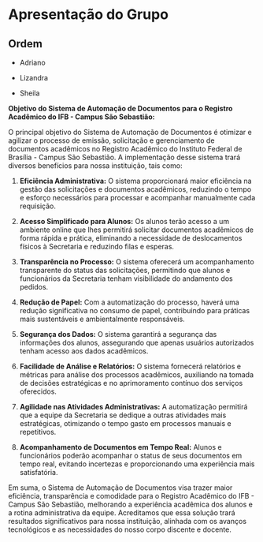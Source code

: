 # Apresentação do Grupo

## Ordem

* Adriano

* Lizandra

* Sheila 

**Objetivo do Sistema de Automação de Documentos para o Registro Acadêmico do IFB - Campus São Sebastião:**

O principal objetivo do Sistema de Automação de Documentos é otimizar e agilizar o processo de emissão, solicitação e gerenciamento de documentos acadêmicos no Registro Acadêmico do Instituto Federal de Brasília - Campus São Sebastião. A implementação desse sistema trará diversos benefícios para nossa instituição, tais como:

1. **Eficiência Administrativa:** O sistema proporcionará maior eficiência na gestão das solicitações e documentos acadêmicos, reduzindo o tempo e esforço necessários para processar e acompanhar manualmente cada requisição.

2. **Acesso Simplificado para Alunos:** Os alunos terão acesso a um ambiente online que lhes permitirá solicitar documentos acadêmicos de forma rápida e prática, eliminando a necessidade de deslocamentos físicos à Secretaria e reduzindo filas e esperas.

3. **Transparência no Processo:** O sistema oferecerá um acompanhamento transparente do status das solicitações, permitindo que alunos e funcionários da Secretaria tenham visibilidade do andamento dos pedidos.

4. **Redução de Papel:** Com a automatização do processo, haverá uma redução significativa no consumo de papel, contribuindo para práticas mais sustentáveis e ambientalmente responsáveis.

5. **Segurança dos Dados:** O sistema garantirá a segurança das informações dos alunos, assegurando que apenas usuários autorizados tenham acesso aos dados acadêmicos.

6. **Facilidade de Análise e Relatórios:** O sistema fornecerá relatórios e métricas para análise dos processos acadêmicos, auxiliando na tomada de decisões estratégicas e no aprimoramento contínuo dos serviços oferecidos.

7. **Agilidade nas Atividades Administrativas:** A automatização permitirá que a equipe da Secretaria se dedique a outras atividades mais estratégicas, otimizando o tempo gasto em processos manuais e repetitivos.

8. **Acompanhamento de Documentos em Tempo Real:** Alunos e funcionários poderão acompanhar o status de seus documentos em tempo real, evitando incertezas e proporcionando uma experiência mais satisfatória.

Em suma, o Sistema de Automação de Documentos visa trazer maior eficiência, transparência e comodidade para o Registro Acadêmico do IFB - Campus São Sebastião, melhorando a experiência acadêmica dos alunos e a rotina administrativa da equipe. Acreditamos que essa solução trará resultados significativos para nossa instituição, alinhada com os avanços tecnológicos e as necessidades do nosso corpo discente e docente.
